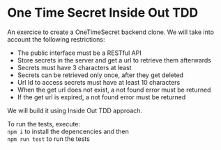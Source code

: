 # One Time Secret Inside Out TDD

An exercice to create a OneTimeSecret backend clone. We will take into account the following restrictions:

* The public interface must be a RESTful API
* Store secrets in the server and get a url to retrieve them afterwards
* Secrets must have 3 characters at least
* Secrets can be retrieved only once, after they get deleted
* Url Id to access secrets must have at least 10 characters
* When the get url does not exist, a not found error must be returned
* If the get url is expired, a not found error must be returned

We will build it using Inside Out TDD approach.

To run the tests, execute:  
`npm i` to install the depencencies and then  
`npm run test` to run the tests